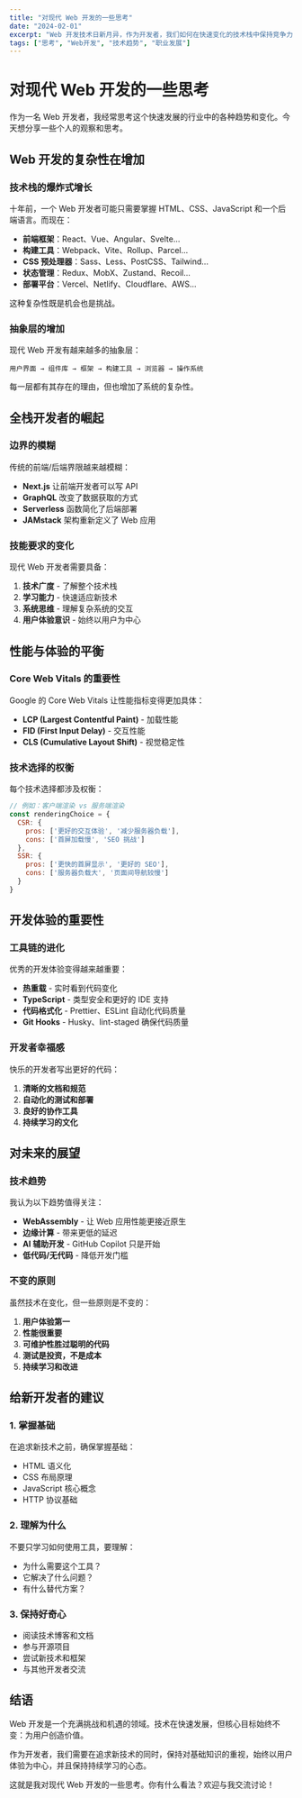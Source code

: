 ```yaml
---
title: "对现代 Web 开发的一些思考"
date: "2024-02-01"
excerpt: "Web 开发技术日新月异，作为开发者，我们如何在快速变化的技术栈中保持竞争力？分享一些个人的思考和见解。"
tags: ["思考", "Web开发", "技术趋势", "职业发展"]
---
```


# 对现代 Web 开发的一些思考

作为一名 Web 开发者，我经常思考这个快速发展的行业中的各种趋势和变化。今天想分享一些个人的观察和思考。

## Web 开发的复杂性在增加

### 技术栈的爆炸式增长

十年前，一个 Web 开发者可能只需要掌握 HTML、CSS、JavaScript 和一个后端语言。而现在：

- **前端框架**：React、Vue、Angular、Svelte...
- **构建工具**：Webpack、Vite、Rollup、Parcel...
- **CSS 预处理器**：Sass、Less、PostCSS、Tailwind...
- **状态管理**：Redux、MobX、Zustand、Recoil...
- **部署平台**：Vercel、Netlify、Cloudflare、AWS...

这种复杂性既是机会也是挑战。

### 抽象层的增加

现代 Web 开发有越来越多的抽象层：

```
用户界面 → 组件库 → 框架 → 构建工具 → 浏览器 → 操作系统
```

每一层都有其存在的理由，但也增加了系统的复杂性。

## 全栈开发者的崛起

### 边界的模糊

传统的前端/后端界限越来越模糊：

- **Next.js** 让前端开发者可以写 API
- **GraphQL** 改变了数据获取的方式
- **Serverless** 函数简化了后端部署
- **JAMstack** 架构重新定义了 Web 应用

### 技能要求的变化

现代 Web 开发者需要具备：

1. **技术广度** - 了解整个技术栈
2. **学习能力** - 快速适应新技术
3. **系统思维** - 理解复杂系统的交互
4. **用户体验意识** - 始终以用户为中心

## 性能与体验的平衡

### Core Web Vitals 的重要性

Google 的 Core Web Vitals 让性能指标变得更加具体：

- **LCP (Largest Contentful Paint)** - 加载性能
- **FID (First Input Delay)** - 交互性能
- **CLS (Cumulative Layout Shift)** - 视觉稳定性

### 技术选择的权衡

每个技术选择都涉及权衡：

```javascript
// 例如：客户端渲染 vs 服务端渲染
const renderingChoice = {
  CSR: {
    pros: ['更好的交互体验', '减少服务器负载'],
    cons: ['首屏加载慢', 'SEO 挑战']
  },
  SSR: {
    pros: ['更快的首屏显示', '更好的 SEO'],
    cons: ['服务器负载大', '页面间导航较慢']
  }
}
```

## 开发体验的重要性

### 工具链的进化

优秀的开发体验变得越来越重要：

- **热重载** - 实时看到代码变化
- **TypeScript** - 类型安全和更好的 IDE 支持
- **代码格式化** - Prettier、ESLint 自动化代码质量
- **Git Hooks** - Husky、lint-staged 确保代码质量

### 开发者幸福感

快乐的开发者写出更好的代码：

1. **清晰的文档和规范**
2. **自动化的测试和部署**
3. **良好的协作工具**
4. **持续学习的文化**

## 对未来的展望

### 技术趋势

我认为以下趋势值得关注：

- **WebAssembly** - 让 Web 应用性能更接近原生
- **边缘计算** - 带来更低的延迟
- **AI 辅助开发** - GitHub Copilot 只是开始
- **低代码/无代码** - 降低开发门槛

### 不变的原则

虽然技术在变化，但一些原则是不变的：

1. **用户体验第一**
2. **性能很重要**
3. **可维护性胜过聪明的代码**
4. **测试是投资，不是成本**
5. **持续学习和改进**

## 给新开发者的建议

### 1. 掌握基础

在追求新技术之前，确保掌握基础：

- HTML 语义化
- CSS 布局原理
- JavaScript 核心概念
- HTTP 协议基础

### 2. 理解为什么

不要只学习如何使用工具，要理解：

- 为什么需要这个工具？
- 它解决了什么问题？
- 有什么替代方案？

### 3. 保持好奇心

- 阅读技术博客和文档
- 参与开源项目
- 尝试新技术和框架
- 与其他开发者交流

## 结语

Web 开发是一个充满挑战和机遇的领域。技术在快速发展，但核心目标始终不变：为用户创造价值。

作为开发者，我们需要在追求新技术的同时，保持对基础知识的重视，始终以用户体验为中心，并且保持持续学习的心态。

这就是我对现代 Web 开发的一些思考。你有什么看法？欢迎与我交流讨论！ 